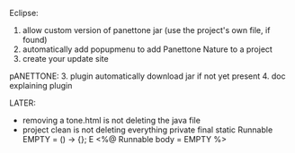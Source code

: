 Eclipse:
1. allow custom version of panettone jar (use the project's own file, if found)
2. automatically add popupmenu to add Panettone Nature to a project
5. create your update site

pANETTONE:
3. plugin automatically download jar if not yet present
4. doc explaining plugin

LATER:
- removing a tone.html is not deleting the java file
- project clean is not deleting everything
private final static Runnable EMPTY = () -> {};      E      <%@ Runnable body = EMPTY %> 
